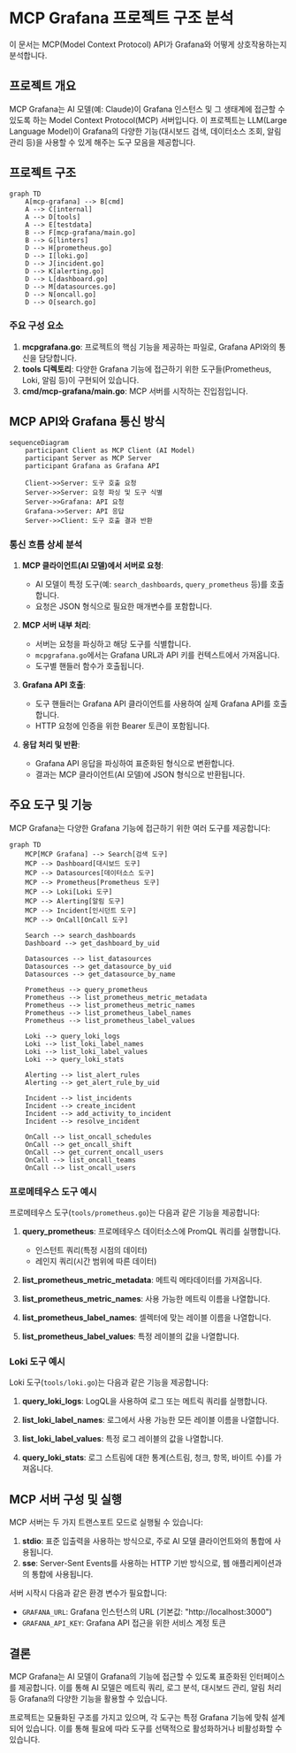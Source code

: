 # MCP Grafana 프로젝트 구조 분석

이 문서는 MCP(Model Context Protocol) API가 Grafana와 어떻게 상호작용하는지 분석합니다.

## 프로젝트 개요

MCP Grafana는 AI 모델(예: Claude)이 Grafana 인스턴스 및 그 생태계에 접근할 수 있도록 하는 Model Context Protocol(MCP) 서버입니다. 이 프로젝트는 LLM(Large Language Model)이 Grafana의 다양한 기능(대시보드 검색, 데이터소스 조회, 알림 관리 등)을 사용할 수 있게 해주는 도구 모음을 제공합니다.

## 프로젝트 구조

```mermaid
graph TD
    A[mcp-grafana] --> B[cmd]
    A --> C[internal]
    A --> D[tools]
    A --> E[testdata]
    B --> F[mcp-grafana/main.go]
    B --> G[linters]
    D --> H[prometheus.go]
    D --> I[loki.go]
    D --> J[incident.go]
    D --> K[alerting.go]
    D --> L[dashboard.go]
    D --> M[datasources.go]
    D --> N[oncall.go]
    D --> O[search.go]
```

### 주요 구성 요소

1. **mcpgrafana.go**: 프로젝트의 핵심 기능을 제공하는 파일로, Grafana API와의 통신을 담당합니다.
2. **tools 디렉토리**: 다양한 Grafana 기능에 접근하기 위한 도구들(Prometheus, Loki, 알림 등)이 구현되어 있습니다.
3. **cmd/mcp-grafana/main.go**: MCP 서버를 시작하는 진입점입니다.

## MCP API와 Grafana 통신 방식

```mermaid
sequenceDiagram
    participant Client as MCP Client (AI Model)
    participant Server as MCP Server
    participant Grafana as Grafana API
    
    Client->>Server: 도구 호출 요청
    Server->>Server: 요청 파싱 및 도구 식별
    Server->>Grafana: API 요청
    Grafana->>Server: API 응답
    Server->>Client: 도구 호출 결과 반환
```

### 통신 흐름 상세 분석

1. **MCP 클라이언트(AI 모델)에서 서버로 요청**:
   - AI 모델이 특정 도구(예: `search_dashboards`, `query_prometheus` 등)를 호출합니다.
   - 요청은 JSON 형식으로 필요한 매개변수를 포함합니다.

2. **MCP 서버 내부 처리**:
   - 서버는 요청을 파싱하고 해당 도구를 식별합니다.
   - `mcpgrafana.go`에서는 Grafana URL과 API 키를 컨텍스트에서 가져옵니다.
   - 도구별 핸들러 함수가 호출됩니다.

3. **Grafana API 호출**:
   - 도구 핸들러는 Grafana API 클라이언트를 사용하여 실제 Grafana API를 호출합니다.
   - HTTP 요청에 인증을 위한 Bearer 토큰이 포함됩니다.

4. **응답 처리 및 반환**:
   - Grafana API 응답을 파싱하여 표준화된 형식으로 변환합니다.
   - 결과는 MCP 클라이언트(AI 모델)에 JSON 형식으로 반환됩니다.

## 주요 도구 및 기능

MCP Grafana는 다양한 Grafana 기능에 접근하기 위한 여러 도구를 제공합니다:

```mermaid
graph TD
    MCP[MCP Grafana] --> Search[검색 도구]
    MCP --> Dashboard[대시보드 도구]
    MCP --> Datasources[데이터소스 도구]
    MCP --> Prometheus[Prometheus 도구]
    MCP --> Loki[Loki 도구]
    MCP --> Alerting[알림 도구]
    MCP --> Incident[인시던트 도구]
    MCP --> OnCall[OnCall 도구]

    Search --> search_dashboards
    Dashboard --> get_dashboard_by_uid
    
    Datasources --> list_datasources
    Datasources --> get_datasource_by_uid
    Datasources --> get_datasource_by_name
    
    Prometheus --> query_prometheus
    Prometheus --> list_prometheus_metric_metadata
    Prometheus --> list_prometheus_metric_names
    Prometheus --> list_prometheus_label_names
    Prometheus --> list_prometheus_label_values
    
    Loki --> query_loki_logs
    Loki --> list_loki_label_names
    Loki --> list_loki_label_values
    Loki --> query_loki_stats
    
    Alerting --> list_alert_rules
    Alerting --> get_alert_rule_by_uid
    
    Incident --> list_incidents
    Incident --> create_incident
    Incident --> add_activity_to_incident
    Incident --> resolve_incident
    
    OnCall --> list_oncall_schedules
    OnCall --> get_oncall_shift
    OnCall --> get_current_oncall_users
    OnCall --> list_oncall_teams
    OnCall --> list_oncall_users
```

### 프로메테우스 도구 예시

프로메테우스 도구(`tools/prometheus.go`)는 다음과 같은 기능을 제공합니다:

1. **query_prometheus**: 프로메테우스 데이터소스에 PromQL 쿼리를 실행합니다.
   - 인스턴트 쿼리(특정 시점의 데이터)
   - 레인지 쿼리(시간 범위에 따른 데이터)

2. **list_prometheus_metric_metadata**: 메트릭 메타데이터를 가져옵니다.

3. **list_prometheus_metric_names**: 사용 가능한 메트릭 이름을 나열합니다.

4. **list_prometheus_label_names**: 셀렉터에 맞는 레이블 이름을 나열합니다.

5. **list_prometheus_label_values**: 특정 레이블의 값을 나열합니다.

### Loki 도구 예시

Loki 도구(`tools/loki.go`)는 다음과 같은 기능을 제공합니다:

1. **query_loki_logs**: LogQL을 사용하여 로그 또는 메트릭 쿼리를 실행합니다.

2. **list_loki_label_names**: 로그에서 사용 가능한 모든 레이블 이름을 나열합니다.

3. **list_loki_label_values**: 특정 로그 레이블의 값을 나열합니다.

4. **query_loki_stats**: 로그 스트림에 대한 통계(스트림, 청크, 항목, 바이트 수)를 가져옵니다.

## MCP 서버 구성 및 실행

MCP 서버는 두 가지 트랜스포트 모드로 실행될 수 있습니다:

1. **stdio**: 표준 입출력을 사용하는 방식으로, 주로 AI 모델 클라이언트와의 통합에 사용됩니다.
2. **sse**: Server-Sent Events를 사용하는 HTTP 기반 방식으로, 웹 애플리케이션과의 통합에 사용됩니다.

서버 시작시 다음과 같은 환경 변수가 필요합니다:
- `GRAFANA_URL`: Grafana 인스턴스의 URL (기본값: "http://localhost:3000")
- `GRAFANA_API_KEY`: Grafana API 접근을 위한 서비스 계정 토큰

## 결론

MCP Grafana는 AI 모델이 Grafana의 기능에 접근할 수 있도록 표준화된 인터페이스를 제공합니다. 이를 통해 AI 모델은 메트릭 쿼리, 로그 분석, 대시보드 관리, 알림 처리 등 Grafana의 다양한 기능을 활용할 수 있습니다.

프로젝트는 모듈화된 구조를 가지고 있으며, 각 도구는 특정 Grafana 기능에 맞춰 설계되어 있습니다. 이를 통해 필요에 따라 도구를 선택적으로 활성화하거나 비활성화할 수 있습니다. 